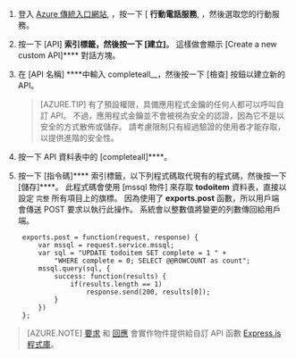 
1. 登入 [Azure 傳統入口網站](https://manage.windowsazure.com/), ，按一下 [ **行動電話服務**, ，然後選取您的行動服務。

2. 按一下 [API] ****索引標籤，然後按一下 [建立]****。 這樣做會顯示 [Create a new custom API]**** 對話方塊。

3. 在 [API 名稱] ****中輸入 completeall__，然後按一下 [檢查] 按鈕以建立新的 API。
    > [AZURE.TIP] 有了預設權限，具備應用程式金鑰的任何人都可以呼叫自訂 API。 不過，應用程式金鑰並不會被視為安全的認證，因為它不是以安全的方式散佈或儲存。 請考慮限制只有經過驗證的使用者才能存取，以提供進階的安全性。

4. 按一下 API 資料表中的 [completeall]****。

5. 按一下 [指令碼]**** 索引標籤，以下列程式碼取代現有的程式碼，然後按一下 [儲存]****。 此程式碼會使用 [mssql 物件] 來存取 **todoitem** 資料表，直接以設定 `完整` 所有項目上的旗標。 因為使用了 **exports.post** 函數，所以用戶端會傳送 POST 要求以執行此操作。 系統會以整數值將變更的列數傳回給用戶端。

        exports.post = function(request, response) {
            var mssql = request.service.mssql;
            var sql = "UPDATE todoitem SET complete = 1 " +
                "WHERE complete = 0; SELECT @@ROWCOUNT as count";
            mssql.query(sql, {
                success: function(results) {
                    if(results.length == 1)
                        response.send(200, results[0]);
                }
            })
        };



> [AZURE.NOTE] [要求](http://msdn.microsoft.com/library/windowsazure/jj554218.aspx) 和 [回應](http://msdn.microsoft.com/library/windowsazure/dn303373.aspx) 會實作物件提供給自訂 API 函數 [Express.js 程式庫](http://go.microsoft.com/fwlink/p/?LinkId=309046)。 







[mssql object]: http://msdn.microsoft.com/library/windowsazure/jj554212.aspx 

